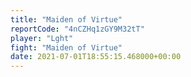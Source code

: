 ```yaml
---
title: "Maiden of Virtue"
reportCode: "4nCZHq1zGY9M32tT"
player: "Lght"
fight: "Maiden of Virtue"
date: 2021-07-01T18:55:15.468000+00:00
---
```

